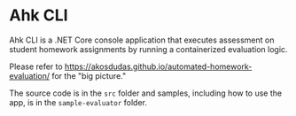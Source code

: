 # Ahk CLI

Ahk CLI is a .NET Core console application that executes assessment on student homework assignments by running a containerized evaluation logic.

Please refer to <https://akosdudas.github.io/automated-homework-evaluation/> for the "big picture."

The source code is in the `src` folder and samples, including how to use the app, is in the `sample-evaluator` folder.
